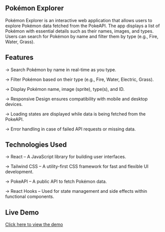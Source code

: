 ## Pokémon Explorer
Pokémon Explorer is an interactive web application that allows users to explore Pokémon data fetched from the PokeAPI. The app displays a list of Pokémon with essential details such as their names, images, and types. Users can search for Pokémon by name and filter them by type (e.g., Fire, Water, Grass).

## Features
-> Search Pokémon by name in real-time as you type.

-> Filter Pokémon based on their type (e.g., Fire, Water, Electric, Grass).

-> Display Pokémon name, image (sprite), type(s), and ID.

-> Responsive Design ensures compatibility with mobile and desktop devices.

-> Loading states are displayed while data is being fetched from the PokeAPI.

-> Error handling in case of failed API requests or missing data.

## Technologies Used
-> React – A JavaScript library for building user interfaces.

-> Tailwind CSS – A utility-first CSS framework for fast and flexible UI development.

-> PokeAPI – A public API to fetch Pokémon data.

-> React Hooks – Used for state management and side effects within functional components.

## Live Demo

[Click here to view the demo](https://explorerpokemon.netlify.app/)
